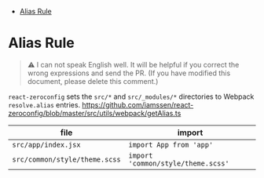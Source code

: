 <!-- START doctoc generated TOC please keep comment here to allow auto update -->
<!-- DON'T EDIT THIS SECTION, INSTEAD RE-RUN doctoc TO UPDATE -->


- [Alias Rule](#alias-rule)

<!-- END doctoc generated TOC please keep comment here to allow auto update -->

# Alias Rule

> ⚠️ I can not speak English well. It will be helpful if you correct the wrong expressions and send the PR. (If you have modified this document, please delete this comment.)

`react-zeroconfig` sets the `src/*` and `src/_modules/*` directories to Webpack `resolve.alias` entries. <https://github.com/iamssen/react-zeroconfig/blob/master/src/utils/webpack/getAlias.ts>

|file                            |import                                 |
|--------------------------------|---------------------------------------|
|`src/app/index.jsx`             |`import App from 'app'`                |
|`src/common/style/theme.scss`   |`import 'common/style/theme.scss'`     |
